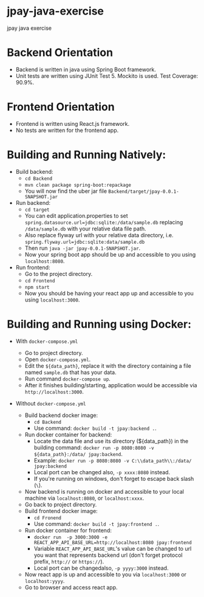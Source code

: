 # jpay-java-exercise
jpay java exercise
# Backend Orientation
- Backend is written in java using Spring Boot framework.
- Unit tests are written using JUnit Test 5. Mockito is used. Test Coverage: 90.9%.


# Frontend Orientation
- Frontend is written using React.js framework.
- No tests are written for the frontend app.

# Building and Running Natively:
- Build backend:
	- `cd Backend`
	- `mvn clean package spring-boot:repackage`
	- You will now find the uber jar file `Backend/target/jpay-0.0.1-SNAPSHOT.jar`
- Run backend:
	- `cd target`
	- You can edit application.properties to set `spring.datasource.url=jdbc:sqlite:/data/sample.db` replacing `/data/sample.db` with your relative data file path.
	- Also replace flyway url with your relative data directory, i.e. `spring.flyway.url=jdbc:sqlite:data/sample.db`
	- Then run `java -jar jpay-0.0.1-SNAPSHOT.jar`. 
	- Now your spring boot app should be up and accessible to you using `localhost:8080`.
- Run frontend:
	- Go to the project directory.
	- `cd Frontend`
	- `npm start`
	- Now you should be having your react app up and accessible to you using `localhost:3000`.

# Building and Running using Docker:
- With `docker-compose.yml`
	- Go to project directory.
	- Open `docker-compose.yml`.
	- Edit the `${data_path}`, replace it with the directory containing a file named `sample.db` that has your data.
	- Run command `docker-compose up`.
	- After it finishes building/starting, application would be accessible via `http://localhost:3000`.
	
- Without `docker-compose.yml`
	- Build backend docker image:
		- `cd Backend`
		- Use command: `docker build -t jpay:backend .`.
	- Run docker container for backend:
		- Locate the data file and use its directory (${data_path}) in the building command:
		`docker run -p 8080:8080 -v ${data_path}:/data/ jpay:backend`.
		- Example:
			`docker run -p 8080:8080 -v C:\\data_path\\:/data/ jpay:backend`
		- Local port can be changed also, `-p xxxx:8080` instead.
		- If you're running on windows, don't forget to escape back slash (`\`).
	- Now backend is running on docker and accessible to your local machine via `localhost:8080`, or `localhost:xxxx`.
	- Go back to project directory.
	- Build frontend docker image:
		- `cd Fronend`
		- Use command: `docker build -t jpay:frontend .`.
	- Run docker container for frontend: 
		- `docker run  -p 3000:3000 -e REACT_APP_API_BASE_URL=http://localhost:8080 jpay:frontend`
		- Variable `REACT_APP_API_BASE_URL`'s value can be changed to url you want that represents backend url (don't forget protocol prefix, `http://` or `https://`).
		- Local port can be changedalso, `-p yyyy:3000` instead.
	- Now react app is up and accessible to you via `localhost:3000` or `localhost:yyyy`.
	- Go to browser and access react app.
